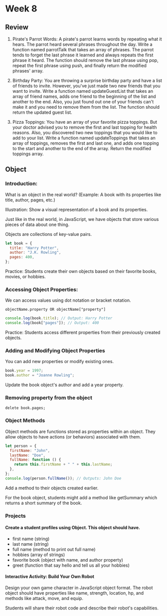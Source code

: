 # Week 8

## Review

1. Pirate's Parrot Words: A pirate's parrot learns words by repeating what it hears. The parrot heard several phrases throughout the day. Write a function named parrotTalk that takes an array of phrases. The parrot tends to forget the last phrase it learned and always repeats the first phrase it heard. The function should remove the last phrase using pop, repeat the first phrase using push, and finally return the modified phrases' array.

2. Birthday Party: You are throwing a surprise birthday party and have a list of friends to invite. However, you've just made two new friends that you want to invite. Write a function named updateGuestList that takes an array of friend names, adds one friend to the beginning of the list and another to the end. Also, you just found out one of your friends can't make it and you need to remove them from the list. The function should return the updated guest list.

3. Pizza Toppings: You have an array of your favorite pizza toppings. But your doctor advised you to remove the first and last topping for health reasons. Also, you discovered two new toppings that you would like to add to your list. Write a function named updateToppings that takes an array of toppings, removes the first and last one, and adds one topping to the start and another to the end of the array. Return the modified toppings array.

## Object

### Introduction:

What is an object in the real world? (Example: A book with its properties like title, author, pages, etc.)

Illustration: Show a visual representation of a book and its properties.

Just like in the real world, in JavaScript, we have objects that store various pieces of data about one thing.

Objects are collections of key-value pairs.

```js
let book = {
  title: "Harry Potter",
  author: "J.K. Rowling",
  pages: 400,
};
```

Practice: Students create their own objects based on their favorite books, movies, or hobbies.

### Accessing Object Properties:

We can access values using dot notation or bracket notation.

`objectName.property OR objectName["property"]`

```js
console.log(book.title); // Output: Harry Potter
console.log(book["pages"]); // Output: 400
```

Practice: Students access different properties from their previously created objects.

### Adding and Modifying Object Properties

You can add new properties or modify existing ones.

```js
book.year = 1997;
book.author = "Joanne Rowling";
```

Update the book object's author and add a year property.

### Removing property from the object

```
delete book.pages;
```

### Object Methods

Object methods are functions stored as properties within an object. They allow objects to have actions (or behaviors) associated with them.

```js
let person = {
  firstName: "John",
  lastName: "Doe",
  fullName: function () {
    return this.firstName + " " + this.lastName;
  },
};
console.log(person.fullName()); // Outputs: John Doe
```

Add a method to their objects created earlier.

For the book object, students might add a method like getSummary which returns a short summary of the book.

### Projects

#### Create a student profiles using Object. This object should have.

- first name (string)
- last name (string)
- full name (method to print out full name)
- hobbies (array of strings)
- favorite book (object with name, and author property)
- greet (function that say hello and tell us all your hobbies)

#### Interactive Activity: Build Your Own Robot

Design your own game character in JavaScript object format.
The robot object should have properties like name, strength, location, hp, and methods like attack, move, and equip.

Students will share their robot code and describe their robot's capabilities.
